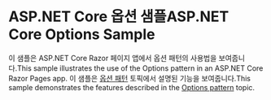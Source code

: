 # <a name="aspnet-core-options-sample"></a><span data-ttu-id="ed5ff-101">ASP.NET Core 옵션 샘플</span><span class="sxs-lookup"><span data-stu-id="ed5ff-101">ASP.NET Core Options Sample</span></span>

<span data-ttu-id="ed5ff-102">이 샘플은 ASP.NET Core Razor 페이지 앱에서 옵션 패턴의 사용법을 보여줍니다.</span><span class="sxs-lookup"><span data-stu-id="ed5ff-102">This sample illustrates the use of the Options pattern in an ASP.NET Core Razor Pages app.</span></span> <span data-ttu-id="ed5ff-103">이 샘플은 [옵션 패턴](https://docs.microsoft.com/aspnet/core/fundamentals/configuration/options) 토픽에서 설명된 기능을 보여줍니다.</span><span class="sxs-lookup"><span data-stu-id="ed5ff-103">This sample demonstrates the features described in the [Options pattern](https://docs.microsoft.com/aspnet/core/fundamentals/configuration/options) topic.</span></span>
